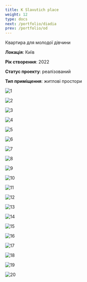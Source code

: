 ```yaml
---
title: K Slavutich place
weight: 12
type: docs
next: /portfolio/diadia
prev: /portfolio/od
---
```

Квартира для молодої дівчини

**Локація**: Київ

**Рік створення**: 2022

**Статус проекту**: реалізований

**Тип приміщення**: житлові простори

![1](1.jpg)

![2](2.jpg)

![3](3.jpg)

![4](4.jpg)

![5](5.jpg)

![6](6.jpg)

![7](7.jpg)

![8](8.jpg)

![9](9.jpg)

![10](10.jpg)

![11](11.jpg)

![12](12.jpg)

![13](13.jpg)

![14](14.jpg)

![15](15.jpg)

![16](16.jpg)

![17](17.jpg)

![18](18.jpg)

![19](19.jpg)

![20](20.jpg)
